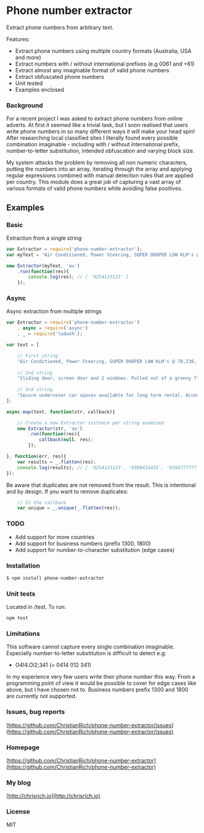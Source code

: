 # Phone number extractor

Extract phone numbers from arbitrary text.

Features:
- Extract phone numbers using multiple country formats (Australia, USA and more)
- Extract numbers with / without international prefixes (e.g 0061 and +61)
- Extract almost any imaginable format of valid phone numbers
- Extract obfuscated phone numbers
- Unit tested
- Examples enclosed

### Background
For a recent project I was asked to extract phone numbers from online adverts.
At first it seemed like a trivial task, but I soon realised that users write phone numbers in so many different ways it will make your head spin!
After researching local classified sites I literally found every possible combination imaginable - including with / without international prefix, number-to-letter substitution, intended obfuscation and varying block size.

My system attacks the problem by removing all non numeric characters, putting the numbers into an array, iterating through the array and applying regular expressions combined with manual detection rules that are applied per country.
This module does a great job of capturing a vast array of various formats of valid phone numbers while avoiding false positives.

## Examples

### Basic
Extraction from a single string
```js
var Extractor = require('phone-number-extractor');
var myText = "Air Conditioned, Power Steering, SUPER DOOPER LOW KLM's @ 78,238, SET AND FORGET REGO Until June 2016!!, Power Mirrors, Tinted Windows, Central Locking, CD Mp3/AUX/USB AM/FM Stereo, Bluetooth Connectivity, Partial Leather Interior, Dual SRS Air Bags, In Cabin Roll Bar, Rear Tow Bar Accessory, EFS Lift Kit Upgrade, Side Steps,  Added Essential Upgrades: - Shovel - Farm Jack - Sand Ladder - CB Radio (Oricom) - Brand New Mud Tyres with Sunraysia Rims - Dual Front ARB LED Spot Lights (2 x 185W) - Front Bull Bar - Full Length Top Luggage Rack - Fire Extinguisher - Rear Cabin Cage - Genuine Snorkel - Fuel Cans A STEAL at This Price! What a GEM! This Is a Must See!!! Immaculate Condition Inside & Out, Nothing To Spend!!!  Enquire Today!! DO NOT MISS OUT! We offer: *5 Year Unlimited Klms Warranty Plus 24/7 Roadside Service Australia Wide (terms & conditions apply) *100% clear title includes -No Accident History (no written off) -No Encumbrance Owing (no money owing) *Trades-Ins & Test Drive Available *Extended Trading Hours: Open 7 Days A Week: -Mon-Fri 9am - 5:30 pm -Sat 9am- 5pm -Sun 10am - 4pm (after hour appointments available) *Contact Us For On 0254 123 123 + click to reveal *Website: http://www.stevesautoworld.com.au *Find Us On Facebook & Like Our Page, https://www.facebook.com/steves.autoworld";

new Extractor(myText, 'au')
    .run(function(res){
        console.log(res); // [ '0254123123' ]
    });
```

### Async
 Async extraction from multiple strings
```js
var Extractor = require('phone-number-extractor')
    , async = require('async')
    , _ = require('lodash');

var text = [

    // First string
    "Air Conditioned, Power Steering, SUPER DOOPER LOW KLM's @ 78,238, SET AND FORGET REGO Until June 2016!!, Power Mirrors, Tinted Windows, Central Locking, CD Mp3/AUX/USB AM/FM Stereo, Bluetooth Connectivity, Partial Leather Interior, Dual SRS Air Bags, In Cabin Roll Bar, Rear Tow Bar Accessory, EFS Lift Kit Upgrade, Side Steps,  Added Essential Upgrades: - Shovel - Farm Jack - Sand Ladder - CB Radio (Oricom) - Brand New Mud Tyres with Sunraysia Rims - Dual Front ARB LED Spot Lights (2 x 185W) - Front Bull Bar - Full Length Top Luggage Rack - Fire Extinguisher - Rear Cabin Cage - Genuine Snorkel - Fuel Cans A STEAL at This Price! What a GEM! This Is a Must See!!! Immaculate Condition Inside & Out, Nothing To Spend!!!  Enquire Today!! DO NOT MISS OUT! We offer: *5 Year Unlimited Klms Warranty Plus 24/7 Roadside Service Australia Wide (terms & conditions apply) *100% clear title includes -No Accident History (no written off) -No Encumbrance Owing (no money owing) *Trades-Ins & Test Drive Available *Extended Trading Hours: Open 7 Days A Week: -Mon-Fri 9am - 5:30 pm -Sat 9am- 5pm -Sun 10am - 4pm (after hour appointments available) *Contact Us For On 0254 123 123 + click to reveal *Website: http://www.stevesautoworld.com.au *Find Us On Facebook & Like Our Page, https://www.facebook.com/steves.autoworld",
 
    // 2nd string
    "Sliding door, screen door and 2 windows. Pulled out of a granny flat. $200. Pick up Kambah. 0398 432 432 or 03-98 777-777",
 
    // 3rd string
    "Secure undercover car spaces available for long term rental. Access is by security fob 24⁄7. The space is in a high security complex on Campbell Street Surry Hills, a very short walk to Taylor Square, Bourke and Crown Streets. $370 per month. Call (04)34.432.112 between 9am and 5pm."
];

async.map(text, function(str, callback){

    // Create a new Extractor instance per string examined
    new Extractor(str, 'au')
        .run(function(res){
            callback(null, res);
        });

}, function(err, res){
    var results = _.flatten(res);
    console.log(results); // [ '0254123123', '0398432432', '0398777777', '0434432112' ]
});
```

Be aware that duplicates are not removed from the result. This is intentional and by design.
If you want to remove duplicates:
```js
    // In the callback
    var unique = _.unique(_.flatten(res));
```
### TODO
- Add support for more countries
- Add support for business numbers (prefix 1300, 1800)
- Add support for number-to-character substitution (edge cases)

### Installation
```sh
$ npm install phone-number-extractor
```

### Unit tests
Located in /test. To run:
```sh
npm test 
```

### Limitations
This software cannot capture every single combination imaginable. Especially number-to-letter substitution is difficult to detect e.g:
- O4!4.Ol2;341 (= 0414 012 341)

In my experience very few users write their phone number this way. From a programming point of view it would be possible to cover for edge cases like above, but I have chosen not to.
Business numbers prefix 1300 and 1800 are currently not supported.

### Issues, bug reports
[https://github.com/ChristianRich/phone-number-extractor/issues](https://github.com/ChristianRich/phone-number-extractor/issues)

### Homepage
[https://github.com/ChristianRich/phone-number-extractor](https://github.com/ChristianRich/phone-number-extractor)

### My blog
[http://chrisrich.io](http://chrisrich.io)

### License
MIT
